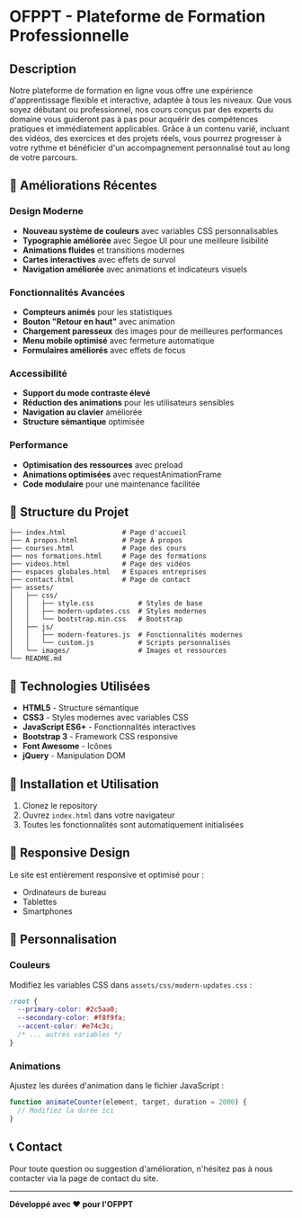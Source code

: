 # OFPPT - Plateforme de Formation Professionnelle

## Description
Notre plateforme de formation en ligne vous offre une expérience d'apprentissage flexible et interactive, adaptée à tous les niveaux. Que vous soyez débutant ou professionnel, nos cours conçus par des experts du domaine vous guideront pas à pas pour acquérir des compétences pratiques et immédiatement applicables. Grâce à un contenu varié, incluant des vidéos, des exercices et des projets réels, vous pourrez progresser à votre rythme et bénéficier d'un accompagnement personnalisé tout au long de votre parcours.

## 🚀 Améliorations Récentes

### Design Moderne
- **Nouveau système de couleurs** avec variables CSS personnalisables
- **Typographie améliorée** avec Segoe UI pour une meilleure lisibilité
- **Animations fluides** et transitions modernes
- **Cartes interactives** avec effets de survol
- **Navigation améliorée** avec animations et indicateurs visuels

### Fonctionnalités Avancées
- **Compteurs animés** pour les statistiques
- **Bouton "Retour en haut"** avec animation
- **Chargement paresseux** des images pour de meilleures performances
- **Menu mobile optimisé** avec fermeture automatique
- **Formulaires améliorés** avec effets de focus

### Accessibilité
- **Support du mode contraste élevé**
- **Réduction des animations** pour les utilisateurs sensibles
- **Navigation au clavier** améliorée
- **Structure sémantique** optimisée

### Performance
- **Optimisation des ressources** avec preload
- **Animations optimisées** avec requestAnimationFrame
- **Code modulaire** pour une maintenance facilitée

## 📁 Structure du Projet

```
├── index.html              # Page d'accueil
├── A propos.html           # Page À propos
├── courses.html            # Page des cours
├── nos formations.html     # Page des formations
├── videos.html             # Page des vidéos
├── espaces globales.html   # Espaces entreprises
├── contact.html            # Page de contact
├── assets/
│   ├── css/
│   │   ├── style.css           # Styles de base
│   │   ├── modern-updates.css  # Styles modernes
│   │   └── bootstrap.min.css   # Bootstrap
│   ├── js/
│   │   ├── modern-features.js  # Fonctionnalités modernes
│   │   └── custom.js           # Scripts personnalisés
│   └── images/                 # Images et ressources
└── README.md
```

## 🎨 Technologies Utilisées

- **HTML5** - Structure sémantique
- **CSS3** - Styles modernes avec variables CSS
- **JavaScript ES6+** - Fonctionnalités interactives
- **Bootstrap 3** - Framework CSS responsive
- **Font Awesome** - Icônes
- **jQuery** - Manipulation DOM

## 🚀 Installation et Utilisation

1. Clonez le repository
2. Ouvrez `index.html` dans votre navigateur
3. Toutes les fonctionnalités sont automatiquement initialisées

## 📱 Responsive Design

Le site est entièrement responsive et optimisé pour :
- Ordinateurs de bureau
- Tablettes
- Smartphones

## 🔧 Personnalisation

### Couleurs
Modifiez les variables CSS dans `assets/css/modern-updates.css` :

```css
:root {
  --primary-color: #2c5aa0;
  --secondary-color: #f8f9fa;
  --accent-color: #e74c3c;
  /* ... autres variables */
}
```

### Animations
Ajustez les durées d'animation dans le fichier JavaScript :

```javascript
function animateCounter(element, target, duration = 2000) {
  // Modifiez la durée ici
}
```

## 📞 Contact

Pour toute question ou suggestion d'amélioration, n'hésitez pas à nous contacter via la page de contact du site.

---

**Développé avec ❤️ pour l'OFPPT**
